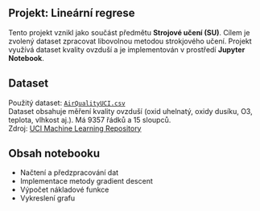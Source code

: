 ## Projekt: Lineární regrese

Tento projekt vznikl jako součást předmětu **Strojové učení (SU)**. Cílem je zvolený dataset zpracovat libovolnou metodou strokjového učení. Projekt využívá dataset kvality ovzduší a je implementován v prostředí **Jupyter Notebook**.

## Dataset

Použitý dataset: [`AirQualityUCI.csv`](AirQualityUCI.csv)  
Dataset obsahuje měření kvality ovzduší (oxid uhelnatý, oxidy dusíku, O3, teplota, vlhkost aj.). Má 9357 řádků a 15 sloupců.  
Zdroj: [UCI Machine Learning Repository](https://archive.ics.uci.edu/dataset/360/air+quality)

## Obsah notebooku

- Načtení a předzpracování dat
- Implementace metody gradient descent
- Výpočet nákladové funkce
- Vykreslení grafu
